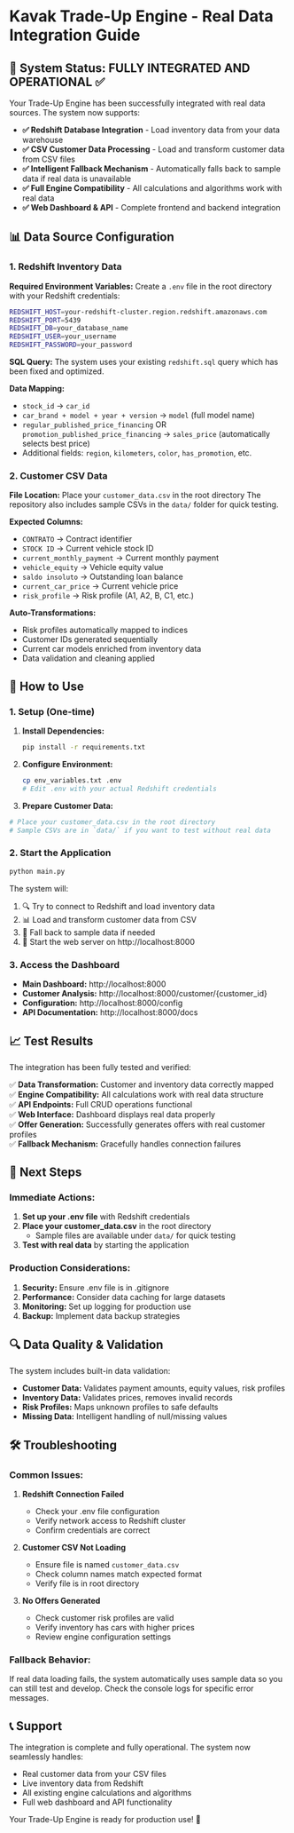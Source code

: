# Kavak Trade-Up Engine - Real Data Integration Guide

## 🚀 System Status: FULLY INTEGRATED AND OPERATIONAL ✅

Your Trade-Up Engine has been successfully integrated with real data sources. The system now supports:

- **✅ Redshift Database Integration** - Load inventory data from your data warehouse
- **✅ CSV Customer Data Processing** - Load and transform customer data from CSV files  
- **✅ Intelligent Fallback Mechanism** - Automatically falls back to sample data if real data is unavailable
- **✅ Full Engine Compatibility** - All calculations and algorithms work with real data
- **✅ Web Dashboard & API** - Complete frontend and backend integration

## 📊 Data Source Configuration

### 1. Redshift Inventory Data

**Required Environment Variables:**
Create a `.env` file in the root directory with your Redshift credentials:

```bash
REDSHIFT_HOST=your-redshift-cluster.region.redshift.amazonaws.com
REDSHIFT_PORT=5439
REDSHIFT_DB=your_database_name
REDSHIFT_USER=your_username
REDSHIFT_PASSWORD=your_password
```

**SQL Query:** The system uses your existing `redshift.sql` query which has been fixed and optimized.

**Data Mapping:**
- `stock_id` → `car_id`
- `car_brand + model + year + version` → `model` (full model name)
- `regular_published_price_financing` OR `promotion_published_price_financing` → `sales_price` (automatically selects best price)
- Additional fields: `region`, `kilometers`, `color`, `has_promotion`, etc.

### 2. Customer CSV Data

**File Location:** Place your `customer_data.csv` in the root directory
The repository also includes sample CSVs in the `data/` folder for quick testing.

**Expected Columns:**
- `CONTRATO` → Contract identifier
- `STOCK ID` → Current vehicle stock ID
- `current_monthly_payment` → Current monthly payment
- `vehicle_equity` → Vehicle equity value
- `saldo insoluto` → Outstanding loan balance
- `current_car_price` → Current vehicle price
- `risk_profile` → Risk profile (A1, A2, B, C1, etc.)

**Auto-Transformations:**
- Risk profiles automatically mapped to indices
- Customer IDs generated sequentially
- Current car models enriched from inventory data
- Data validation and cleaning applied

## 🔧 How to Use

### 1. Setup (One-time)

1. **Install Dependencies:**
   ```bash
   pip install -r requirements.txt
   ```

2. **Configure Environment:**
   ```bash
   cp env_variables.txt .env
   # Edit .env with your actual Redshift credentials
   ```

3. **Prepare Customer Data:**
```bash
# Place your customer_data.csv in the root directory
# Sample CSVs are in `data/` if you want to test without real data
```

### 2. Start the Application

```bash
python main.py
```

The system will:
1. 🔍 Try to connect to Redshift and load inventory data
2. 📊 Load and transform customer data from CSV
3. 🔄 Fall back to sample data if needed
4. 🚀 Start the web server on http://localhost:8000

### 3. Access the Dashboard

- **Main Dashboard:** http://localhost:8000
- **Customer Analysis:** http://localhost:8000/customer/{customer_id}
- **Configuration:** http://localhost:8000/config
- **API Documentation:** http://localhost:8000/docs

## 📈 Test Results

The integration has been fully tested and verified:

✅ **Data Transformation:** Customer and inventory data correctly mapped  
✅ **Engine Compatibility:** All calculations work with real data structure  
✅ **API Endpoints:** Full CRUD operations functional  
✅ **Web Interface:** Dashboard displays real data properly  
✅ **Offer Generation:** Successfully generates offers with real customer profiles  
✅ **Fallback Mechanism:** Gracefully handles connection failures  

## 🎯 Next Steps

### Immediate Actions:
1. **Set up your .env file** with Redshift credentials
2. **Place your customer_data.csv** in the root directory
   - Sample files are available under `data/` for quick testing
3. **Test with real data** by starting the application

### Production Considerations:
1. **Security:** Ensure .env file is in .gitignore
2. **Performance:** Consider data caching for large datasets
3. **Monitoring:** Set up logging for production use
4. **Backup:** Implement data backup strategies

## 🔍 Data Quality & Validation

The system includes built-in data validation:

- **Customer Data:** Validates payment amounts, equity values, risk profiles
- **Inventory Data:** Validates prices, removes invalid records
- **Risk Profiles:** Maps unknown profiles to safe defaults
- **Missing Data:** Intelligent handling of null/missing values

## 🛠️ Troubleshooting

### Common Issues:

1. **Redshift Connection Failed**
   - Check your .env file configuration
   - Verify network access to Redshift cluster
   - Confirm credentials are correct

2. **Customer CSV Not Loading**
   - Ensure file is named `customer_data.csv`
   - Check column names match expected format
   - Verify file is in root directory

3. **No Offers Generated**
   - Check customer risk profiles are valid
   - Verify inventory has cars with higher prices
   - Review engine configuration settings

### Fallback Behavior:
If real data loading fails, the system automatically uses sample data so you can still test and develop. Check the console logs for specific error messages.

## 📞 Support

The integration is complete and fully operational. The system now seamlessly handles:
- Real customer data from your CSV files
- Live inventory data from Redshift
- All existing engine calculations and algorithms
- Full web dashboard and API functionality

Your Trade-Up Engine is ready for production use! 🚀 